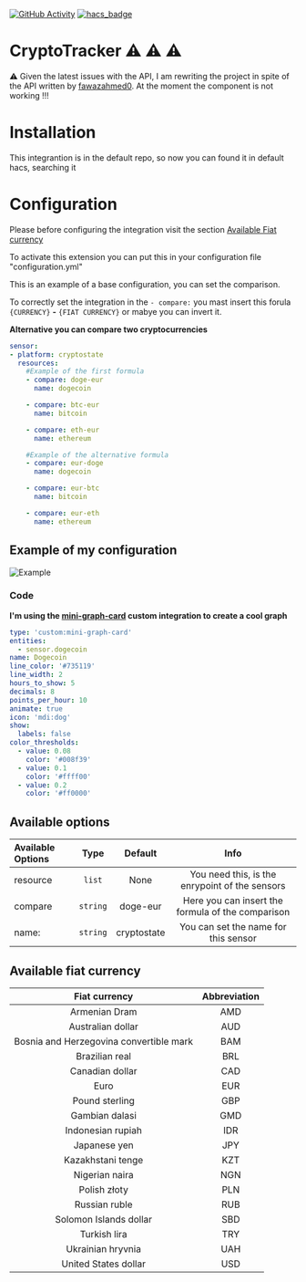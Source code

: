 [![GitHub Activity](https://img.shields.io/github/commit-activity/y/PepegaBruh/Cryptotracker?style=for-the-badge)](https://github.com/PepegaBruh/CryptoTracker/commits/main)
[![hacs_badge](https://img.shields.io/badge/HACS-Default-orange.svg?style=for-the-badge)](https://github.com/custom-components/hacs)
# CryptoTracker ⚠️  ⚠️  ⚠️ 

⚠️ Given the latest issues with the API, I am rewriting the project in spite of the API written by [fawazahmed0](https://github.com/fawazahmed0/currency-api). At the moment the component is not working !!!

# Installation

This integrantion is in the default repo, so now you can found it in default hacs, searching it

# Configuration

Please before configuring the integration visit the section [Available Fiat currency](#available-fiat-currency)

To activate this extension you can put this in your configuration file "configuration.yml"

This is an example of a base configuration, you can set the comparison.

To correctly set the integration in the `- compare:` you mast insert this forula `{CURRENCY}` **-** `{FIAT CURRENCY}`  or mabye you can invert it.

**Alternative you can compare two cryptocurrencies**

```yaml
sensor:
- platform: cryptostate
  resources:
    #Example of the first formula
    - compare: doge-eur
      name: dogecoin

    - compare: btc-eur
      name: bitcoin

    - compare: eth-eur
      name: ethereum

    #Example of the alternative formula
    - compare: eur-doge
      name: dogecoin

    - compare: eur-btc
      name: bitcoin

    - compare: eur-eth
      name: ethereum
```

## Example of my configuration

![Example](https://github.com/PepegaBruh/CryptoTracker/blob/main/images/example.png?raw=true)

### Code

**I'm using the [mini-graph-card](https://github.com/kalkih/mini-graph-card) custom integration to create a cool graph**

```yaml
type: 'custom:mini-graph-card'
entities:
  - sensor.dogecoin
name: Dogecoin
line_color: '#735119'
line_width: 2
hours_to_show: 5
decimals: 8
points_per_hour: 10
animate: true
icon: 'mdi:dog'
show:
  labels: false
color_thresholds:
  - value: 0.08
    color: '#008f39'
  - value: 0.1
    color: '#ffff00'
  - value: 0.2
    color: '#ff0000'

```

## Available options

Available Options | Type | Default | Info
:-----------------|:----:|:-----:| :----:|
resource         | `list`  |  None   |You need this, is the enrypoint of the sensors
compare           | `string` | doge-eur  | Here you can insert the formula of the comparison
name:             | `string` | cryptostate  |You can set the name for this sensor 

## Available fiat currency 

| Fiat currency | Abbreviation |
|:--------------:|:-----------:
| Armenian Dram | AMD |
| Australian dollar | AUD |
| Bosnia and Herzegovina convertible mark | BAM |
| Brazilian real | BRL |
| Canadian dollar | CAD |
| Euro | EUR |
| Pound sterling | GBP |
| Gambian dalasi | GMD |
| Indonesian rupiah | IDR |
| Japanese yen | JPY |
| Kazakhstani tenge | KZT |
| Nigerian naira | NGN | 
| Polish złoty | PLN |
| Russian ruble | RUB |
| Solomon Islands dollar | SBD | 
| Turkish lira | TRY |
| Ukrainian hryvnia | UAH |
| United States dollar | USD |
